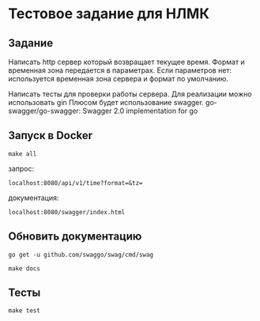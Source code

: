 # Тестовое задание для НЛМК

## Задание
Написать http сервер который возвращает текущее время. Формат и временная зона передается в параметрах. Если параметров нет: используется временная зона сервера и формат по умолчанию.

Написать тесты для проверки работы сервера.
Для реализации можно использовать gin
Плюсом будет использование swagger.
 go-swagger/go-swagger: Swagger 2.0 implementation for go
 
## Запуск в Docker
`make all`

запрос:

`localhost:8080/api/v1/time?format=&tz=`

документация:

`localhost:8080/swagger/index.html`

## Обновить документацию
`go get -u github.com/swaggo/swag/cmd/swag`

`make docs`

## Тесты
`make test`




